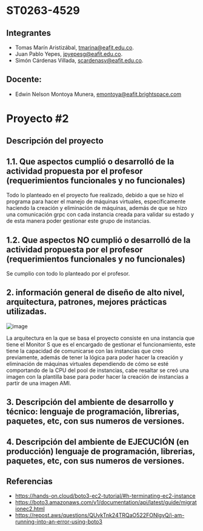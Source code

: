 # ST0263-4529
## Integrantes
- Tomas Marín Aristizábal, tmarina@eafit.edu.co. 
- Juan Pablo Yepes, jpyepesg@eafit.edu.co.  
- Simón Cárdenas Villada, scardenasv@eafit.edu.co.
## Docente:
- Edwin Nelson Montoya Munera, emontoya@eafit.brightspace.com

# Proyecto #2
## Descripción del proyecto
## 1.1. Que aspectos cumplió o desarrolló de la actividad propuesta por el profesor (requerimientos funcionales y no funcionales)

Todo lo planteado en el proyecto fue realizado, debido a que se hizo el programa para hacer el manejo de máquinas virtuales, específicamente haciendo la creación y eliminación de máquinas, además de que se hizo una comunicación grpc con cada instancia creada para validar su estado y de esta manera poder gestionar este grupo de instancias.

## 1.2. Que aspectos NO cumplió o desarrolló de la actividad propuesta por el profesor (requerimientos funcionales y no funcionales)  

Se cumplio con todo lo planteado por el profesor.

## 2. información general de diseño de alto nivel, arquitectura, patrones, mejores prácticas utilizadas. 

![image](https://github.com/tmarina1/tmarina-st0263/assets/68928376/6e39c656-6b49-46f9-acfe-d31c411a0c43)

La arquitectura en la que se basa el proyecto consiste en una instancia que tiene el Monitor S que es el encargado de gestionar el funcionamiento, este tiene la capacidad de comunicarse con las instancias que creo previamente, además de tener la lógica para poder hacer la creación y eliminación de máquinas virtuales dependiendo de cómo se esté comportando de la CPU del pool de instancias, cabe resaltar se creó una imagen con la plantilla base para poder hacer la creación de instancias a partir de una imagen AMI.

## 3. Descripción del ambiente de desarrollo y técnico: lenguaje de programación, librerias, paquetes, etc, con sus numeros de versiones.

   
## 4. Descripción del ambiente de EJECUCIÓN (en producción) lenguaje de programación, librerias, paquetes, etc, con sus numeros de versiones.  


## Referencias
* https://hands-on.cloud/boto3-ec2-tutorial/#h-terminating-ec2-instance
* https://boto3.amazonaws.com/v1/documentation/api/latest/guide/migrationec2.html
* https://repost.aws/questions/QUvkTnk24TRQaO522FONlgvQ/i-am-running-into-an-error-using-boto3
